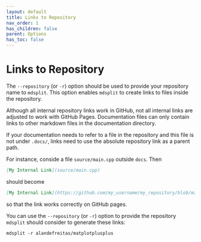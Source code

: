 ```yaml
---
layout: default
title: Links to Repository
nav_order: 1
has_children: false
parent: Options
has_toc: false
---
```

# Links to Repository

The `--repository` (or `-r`) option should be used to provide your repository name to `mdsplit`. This option enables `mdsplit` to create links to files inside the repository.

Although all internal repository links work in GitHub, not all internal links are adjusted to work with GitHub Pages.
Documentation files can only contain links to other markdown files in the documentation directory.

If your documentation needs to refer to a file in the repository and this file is not under `.docs/`, links need to use
the absolute repository link as a parent path.

For instance, conside a file `source/main.cpp` outside `docs`. Then

```markdown
[My Internal Link](source/main.cpp)
```

should become

```markdown
[My Internal Link](https://github.com/my_username/my_repository/blob/master/source/main.cpp)
```

so that the link works correctly on GitHub pages.

You can use the `--repository` (or `-r`) option to provide the repository `mdsplit` should consider to generate these links:

```
mdsplit -r alandefreitas/matplotplusplus
```



<!-- Generated with mdsplit: https://github.com/alandefreitas/mdsplit -->
